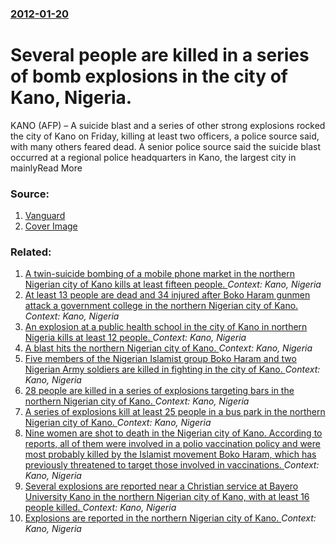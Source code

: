 ### [2012-01-20](/news/2012/01/20/index.md)

# Several people are killed in a series of bomb explosions in the city of Kano, Nigeria. 

KANO (AFP) &#8211; A suicide blast and a series of other strong explosions rocked the city of Kano on Friday, killing at least two officers, a police source said, with many others feared dead. A senior police source said the suicide blast occurred at a regional police headquarters in Kano, the largest city in mainlyRead More


### Source:

1. [Vanguard](http://www.vanguardngr.com/2012/01/many-feared-dead-as-deadly-suicide-blast-explosions-rock-kano/)
1. [Cover Image](http://www.vanguardngr.com/vangurad.png)

### Related:

1. [A twin-suicide bombing of a mobile phone market in the northern Nigerian city of Kano kills at least fifteen people. ](/news/2015/11/18/a-twin-suicide-bombing-of-a-mobile-phone-market-in-the-northern-nigerian-city-of-kano-kills-at-least-fifteen-people.md) _Context: Kano, Nigeria_
2. [At least 13 people are dead and 34 injured after Boko Haram gunmen attack a government college in the northern Nigerian city of Kano. ](/news/2014/09/17/at-least-13-people-are-dead-and-34-injured-after-boko-haram-gunmen-attack-a-government-college-in-the-northern-nigerian-city-of-kano.md) _Context: Kano, Nigeria_
3. [An explosion at a public health school in the city of Kano in northern Nigeria kills at least 12 people. ](/news/2014/06/23/an-explosion-at-a-public-health-school-in-the-city-of-kano-in-northern-nigeria-kills-at-least-12-people.md) _Context: Kano, Nigeria_
4. [A blast hits the northern Nigerian city of Kano. ](/news/2014/05/18/a-blast-hits-the-northern-nigerian-city-of-kano.md) _Context: Kano, Nigeria_
5. [Five members of the Nigerian Islamist group Boko Haram and two Nigerian Army soldiers are killed in fighting in the city of Kano. ](/news/2013/11/9/five-members-of-the-nigerian-islamist-group-boko-haram-and-two-nigerian-army-soldiers-are-killed-in-fighting-in-the-city-of-kano.md) _Context: Kano, Nigeria_
6. [28 people are killed in a series of explosions targeting bars in the northern Nigerian city of Kano. ](/news/2013/07/30/28-people-are-killed-in-a-series-of-explosions-targeting-bars-in-the-northern-nigerian-city-of-kano.md) _Context: Kano, Nigeria_
7. [A series of explosions kill at least 25 people in a bus park in the northern Nigerian city of Kano. ](/news/2013/03/18/a-series-of-explosions-kill-at-least-25-people-in-a-bus-park-in-the-northern-nigerian-city-of-kano.md) _Context: Kano, Nigeria_
8. [Nine women are shot to death in the Nigerian city of Kano. According to reports, all of them were involved in a polio vaccination policy and were most probably killed by the Islamist movement Boko Haram, which has previously threatened to target those involved in vaccinations. ](/news/2013/02/8/nine-women-are-shot-to-death-in-the-nigerian-city-of-kano-according-to-reports-all-of-them-were-involved-in-a-polio-vaccination-policy-and.md) _Context: Kano, Nigeria_
9. [Several explosions are reported near a Christian service at Bayero University Kano in the northern Nigerian city of Kano, with at least 16 people killed. ](/news/2012/04/29/several-explosions-are-reported-near-a-christian-service-at-bayero-university-kano-in-the-northern-nigerian-city-of-kano-with-at-least-16-p.md) _Context: Kano, Nigeria_
10. [Explosions are reported in the northern Nigerian city of Kano. ](/news/2012/02/22/explosions-are-reported-in-the-northern-nigerian-city-of-kano.md) _Context: Kano, Nigeria_
